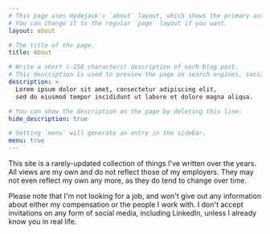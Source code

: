 ```yaml
---
# This page uses Hydejack's `about` layout, which shows the primary author's picture and about text at the top.
# You can change it to the regular `page` layout if you want.
layout: about

# The title of the page.
title: About

# Write a short (~150 characters) description of each blog post.
# This description is used to preview the page on search engines, social media, etc.
description: >
  Lorem ipsum dolor sit amet, consectetur adipiscing elit,
  sed do eiusmod tempor incididunt ut labore et dolore magna aliqua.

# You can show the description on the page by deleting this line:
hide_description: true

# Setting `menu` will generate an entry in the sidebar.
menu: true
---
```


This site is a rarely-updated collection of things I've written over the years. All views are my own and do not reflect those of my employers. They may not even reflect my own any more, as they do tend to change over time.

Please note that I'm not looking for a job, and won't give out any information about either my compensation or the people I work with. I don't accept invitations on any form of social media, including LinkedIn, unless I already know you in real life.